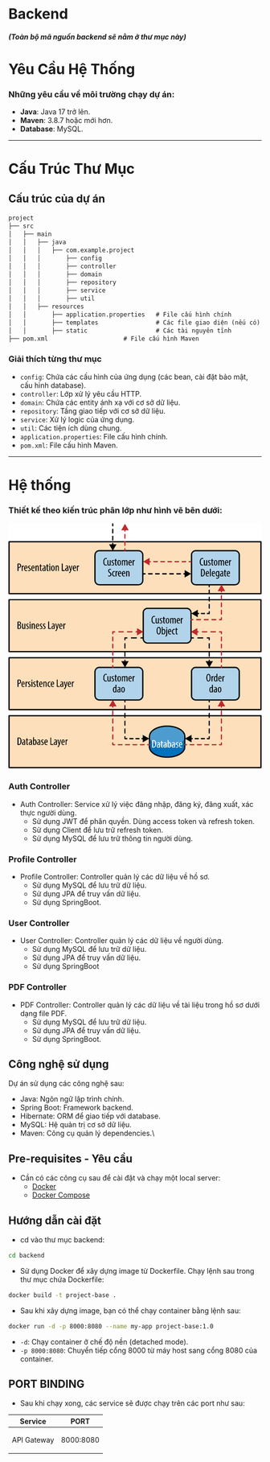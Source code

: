 # **Backend**
##### (Toàn bộ mã nguồn backend sẽ nằm ở thư mục này)
# **Yêu Cầu Hệ Thống**
### Những yêu cầu về môi trường chạy dự án:

- **Java**: Java 17 trở lên.
- **Maven**: 3.8.7 hoặc mới hơn.
- **Database**: MySQL.

---

# **Cấu Trúc Thư Mục**

## Cấu trúc của dự án

```plaintext
project
├── src
│   ├── main
│   │   ├── java
│   │   │   ├── com.example.project
│   │   │       ├── config         
│   │   │       ├── controller     
│   │   │       ├── domain         
│   │   │       ├── repository     
│   │   │       ├── service        
│   │   │       ├── util           
│   │   ├── resources
│   │       ├── application.properties   # File cấu hình chính
│   │       ├── templates                # Các file giao diện (nếu có)
│   │       ├── static                   # Các tài nguyên tĩnh
├── pom.xml                     # File cấu hình Maven
```
### Giải thích từng thư mục
- `config`: Chứa các cấu hình của ứng dụng (các bean, cài đặt bảo mật, cấu hình database).
- `controller`: Lớp xử lý yêu cầu HTTP.
- `domain`: Chứa các entity ánh xạ với cơ sở dữ liệu.
- `repository`: Tầng giao tiếp với cơ sở dữ liệu.
- `service`: Xử lý logic của ứng dụng.
- `util`: Các tiện ích dùng chung.
- `application.properties`: File cấu hình chính.
- `pom.xml`: File cấu hình Maven.
---
# Hệ thống
### Thiết kế theo kiến trúc phân lớp như hình vẽ bên dưới:
![img.png](img.png)

### Auth Controller
* Auth Controller: Service xử lý việc đăng nhập, đăng ký, đăng xuất, xác thực người dùng.
  * Sử dụng JWT để phân quyền. Dùng access token và refresh token.
  * Sử dụng Client để lưu trữ refresh token.
  * Sử dụng MySQL để lưu trữ thông tin người dùng.

### Profile Controller
* Profile Controller: Controller quản lý các dữ liệu về hồ sơ.
  * Sử dụng MySQL để lưu trữ dữ liệu.
  * Sử dụng JPA để truy vấn dữ liệu.
  * Sử dụng SpringBoot.

### User Controller
* User Controller: Controller quản lý các dữ liệu về người dùng.
  * Sử dụng MySQL để lưu trữ dữ liệu.
  * Sử dụng JPA để truy vấn dữ liệu.
  * Sử dụng SpringBoot

### PDF Controller
* PDF Controller: Controller quản lý các dữ liệu về tài liệu trong hồ sơ dưới dạng file PDF.
  * Sử dụng MySQL để lưu trữ dữ liệu.
  * Sử dụng JPA để truy vấn dữ liệu.
  * Sử dụng SpringBoot.

## Công nghệ sử dụng
Dự án sử dụng các công nghệ sau:
* Java: Ngôn ngữ lập trình chính.
* Spring Boot: Framework backend.
* Hibernate: ORM để giao tiếp với database.
* MySQL: Hệ quản trị cơ sở dữ liệu.
* Maven: Công cụ quản lý dependencies.\

## Pre-requisites - Yêu cầu

-   Cần có các công cụ sau để cài đặt và chạy một local server:
    -   [Docker](https://docs.docker.com/get-docker/)
    -   [Docker Compose](https://docs.docker.com/compose/install/)

## Hướng dẫn cài đặt

-   cd vào thư mục backend:

```bash
cd backend
```

-   Sử dụng Docker để xây dựng image từ Dockerfile. Chạy lệnh sau trong thư mục chứa Dockerfile:

```bash
docker build -t project-base .
```

-   Sau khi xây dựng image, bạn có thể chạy container bằng lệnh sau:

```bash
docker run -d -p 8000:8080 --name my-app project-base:1.0
```
- `-d`: Chạy container ở chế độ nền (detached mode).
- `-p 8000:8080`: Chuyển tiếp cổng 8000 từ máy host sang cổng 8080 của container.


## PORT BINDING

-   Sau khi chạy xong, các service sẽ được chạy trên các port như sau:
<table width="100%">
<thead>
<th>
Service
</th>
<th>
PORT
</th>
</thead>
<tbody>
<tr>
<td>API Gateway</td>
<td>

8000:8080

</td>

</tr>
</tbody>
</table>